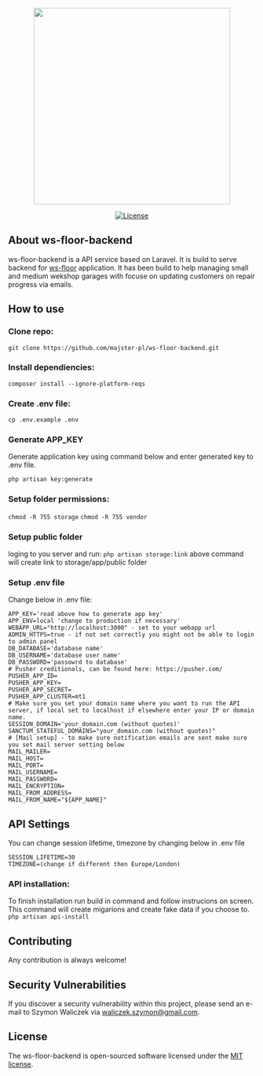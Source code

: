 <p align="center"><a href="https://ws-floor.waliczek.org" target="_blank"><img src="https://user-images.githubusercontent.com/5287607/133910770-3fe774f9-2cc0-4835-8191-6a6f679b9eb5.png" width="400"></a></p>

<p align="center">
<a href="https://opensource.org/licenses/MIT" target="_blank"><img src="https://img.shields.io/packagist/l/laravel/framework" alt="License"></a>
</p>

## About ws-floor-backend

ws-floor-backend is a API service based on Laravel. It is build to serve backend for [ws-floor](https://ws-floor.waliczek.org) application. It has been build to help managing small and medium wekshop garages with focuse on updating customers on repair progress via emails. 

## How to use
### Clone repo:
`git clone https://github.com/majster-pl/ws-floor-backend.git`

### Install dependiencies:
`composer install --ignore-platform-reqs`

### Create .env file:
`cp .env.example .env`

### Generate APP_KEY
Generate application key using command below and enter generated key to .env file.

`php artisan key:generate`

### Setup folder permissions:
`chmod -R 755 storage`
`chmod -R 755 vendor`

### Setup public folder
loging to you server and run:
`php artisan storage:link`
above command will create link to storage/app/public folder

### Setup .env file
Change below in .env file:

	APP_KEY='read above how to generate app key'
	APP_ENV=local 'change to production if necessary'
	WEBAPP_URL="http://localhost:3000" - set to your webapp url
	ADMIN_HTTPS=true - if not set correctly you might not be able to login to admin panel
	DB_DATABASE='database name'
	DB_USERNAME='database user name'
	DB_PASSWORD='passowrd to database'
	# Pusher creditionals, can be found here: https://pusher.com/
	PUSHER_APP_ID=
    PUSHER_APP_KEY=
	PUSHER_APP_SECRET=
	PUSHER_APP_CLUSTER=mt1
	# Make sure you set your domain name where you want to run the API server, if local set to localhost if elsewhere enter your IP or domain name.
	SESSION_DOMAIN='your_domain.com (without quotes)'
	SANCTUM_STATEFUL_DOMAINS="your_domain.com (without quotes)"
	# [Mail setup] - to make sure notification emails are sent make sure you set mail server setting below
	MAIL_MAILER=
	MAIL_HOST=
	MAIL_PORT=
	MAIL_USERNAME=
	MAIL_PASSWORD=
	MAIL_ENCRYPTION=
	MAIL_FROM_ADDRESS=
	MAIL_FROM_NAME="${APP_NAME}"

## API Settings
You can change session lifetime, timezone by changing below in .env file

    SESSION_LIFETIME=30
    TIMEZONE=(change if different then Europe/London)

### API installation:
To finish installation run build in command and follow instrucions on screen.
This command will create migarions and create fake data if you choose to.
`php artisan api-install` 



## Contributing

Any contribution is always welcome!

## Security Vulnerabilities

If you discover a security vulnerability within this project, please send an e-mail to Szymon Waliczek via [waliczek.szymon@gmail.com](mailto:waliczek.szymon@gmail.com).

## License

The ws-floor-backend is open-sourced software licensed under the [MIT license](https://opensource.org/licenses/MIT).
